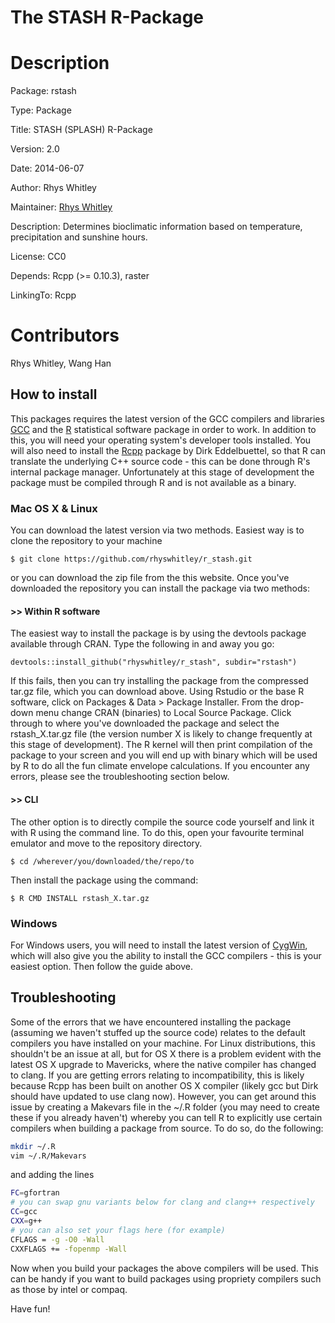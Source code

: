 The STASH R-Package
================================

Description
=====================
Package: rstash

Type: Package

Title: STASH (SPLASH) R-Package

Version: 2.0

Date: 2014-06-07

Author: Rhys Whitley

Maintainer: [Rhys Whitley](<Rhys.Whitley@mq.edu.au>)

Description: Determines bioclimatic information based on temperature, precipitation and sunshine hours.

License: CC0

Depends: Rcpp (>= 0.10.3), raster

LinkingTo: Rcpp


Contributors
============
Rhys Whitley, Wang Han



## How to install

This packages requires the latest version of the GCC compilers and libraries
[GCC](http://gcc.gnu.org/) and the [R](cran.r-project.org/) statistical
software package in order to work. In addition to this, you will need your
operating system's developer tools installed. You will also need to install the
[Rcpp](dirk.eddelbuettel.com/code/rcpp.html) package by Dirk Eddelbuettel, so
that R can translate the underlying C++ source code - this can be done through
R's internal package manager. Unfortunately at this stage of development the
package must be compiled through R and is not available as a binary.



### Mac OS X & Linux


You can download the latest version via two methods. Easiest way is to clone the repository to your machine

`$ git clone https://github.com/rhyswhitley/r_stash.git`

or you can download the zip file from the this website. Once you've downloaded the repository you can install the package via two methods:

#### >> Within R software
The easiest way to install the package is by using the devtools package available through CRAN. Type the following in and away you go:

`devtools::install_github("rhyswhitley/r_stash", subdir="rstash")`

If this fails, then you can try installing the package from the compressed tar.gz file, which you can download above. Using Rstudio or the base R software, click on Packages & Data > Package Installer. From the drop-down menu change CRAN (binaries) to Local Source Package. Click
through to where you've downloaded the package and select the rstash_X.tar.gz
file (the version number X is likely to change frequently at this stage of
development). The R kernel will then print compilation of the package to your screen and you will end up with  binary which will be used by R to do all the fun climate envelope calculations. If you encounter any errors, please see the troubleshooting section below.

#### >> CLI
The other option is to directly compile the source code yourself and link it
with R using the command line. To do this, open your favourite terminal emulator and move to the
repository directory.

`$ cd /wherever/you/downloaded/the/repo/to`

Then install the package using the command:

`$ R CMD INSTALL rstash_X.tar.gz`


### Windows

For Windows users, you will need to install the latest version of [CygWin](https://www.cygwin.com/), 
which will also give you the ability to install the GCC compilers - this is your easiest option. Then follow the guide above.


## Troubleshooting

Some of the errors that we have encountered installing the package (assuming we haven't stuffed up the source code) relates to the default compilers you have installed on your machine. For Linux distributions, this shouldn't be an issue at all, but for OS X there is a problem evident with the latest OS X upgrade to Mavericks, where the native compiler has changed to clang. If you are getting errors relating to incompatibility, this is likely because Rcpp has been built on another OS X compiler (likely gcc but Dirk should have updated to use clang now). However, you can get around this issue by creating a Makevars file in the ~/.R folder (you may need to create these if you already haven't) whereby you can tell R to explicitly use certain compilers when building a package from source. To do so, do the following:
```bash
mkdir ~/.R
vim ~/.R/Makevars
```
and adding the lines
```bash
FC=gfortran
# you can swap gnu variants below for clang and clang++ respectively
CC=gcc
CXX=g++
# you can also set your flags here (for example)
CFLAGS = -g -O0 -Wall
CXXFLAGS += -fopenmp -Wall
```
Now when you build your packages the above compilers will be used. This can be handy if you want to build packages using propriety compilers such as those by intel or compaq.


Have fun!


